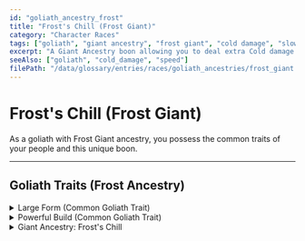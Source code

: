```yaml
---
id: "goliath_ancestry_frost"
title: "Frost's Chill (Frost Giant)"
category: "Character Races"
tags: ["goliath", "giant ancestry", "frost giant", "cold damage", "slow"]
excerpt: "A Giant Ancestry boon allowing you to deal extra Cold damage and reduce an enemy's speed."
seeAlso: ["goliath", "cold_damage", "speed"]
filePath: "/data/glossary/entries/races/goliath_ancestries/frost_giant.md"
---
```

# Frost's Chill (Frost Giant)

As a goliath with Frost Giant ancestry, you possess the common traits of your people and this unique boon.

---
## Goliath Traits (Frost Ancestry)

<details>
  <summary>Large Form (Common Goliath Trait)</summary>
  <div>
    <p>Starting at character level 5, you can change your size to <span data-term-id="size" class="glossary-term-link-from-markdown">Large</span> as a <span data-term-id="bonus_action" class="glossary-term-link-from-markdown">Bonus Action</span> if you’re in a big enough space. This transformation lasts for 10 minutes or until you end it (no <span data-term-id="action" class="glossary-term-link-from-markdown">action</span> required). For that duration, you have <span data-term-id="advantage" class="glossary-term-link-from-markdown">Advantage</span> on <span data-term-id="strength_checks" class="glossary-term-link-from-markdown">Strength checks</span>, and your <span data-term-id="speed" class="glossary-term-link-from-markdown">Speed</span> increases by 10 feet. Once you use this trait, you can’t use it again until you finish a <span data-term-id="long_rest" class="glossary-term-link-from-markdown">Long Rest</span>.</p>
  </div>
</details>

<details>
  <summary>Powerful Build (Common Goliath Trait)</summary>
  <div>
    <p>You have <span data-term-id="advantage" class="glossary-term-link-from-markdown">Advantage</span> on any <span data-term-id="ability_check" class="glossary-term-link-from-markdown">ability check</span> you make to end the Grappled condition. You also count as one size larger when determining your carrying capacity.</p>
  </div>
</details>

<details>
  <summary>Giant Ancestry: Frost's Chill</summary>
  <div>
    <p>When you hit a target with an <span data-term-id="attack_roll" class="glossary-term-link-from-markdown">attack roll</span> and deal damage to it, you can also deal 1d6 Cold damage to that target and reduce its <span data-term-id="speed" class="glossary-term-link-from-markdown">Speed</span> by 10 feet until the start of your next turn.</p>
    <p>You can use this benefit a number of times equal to your <span data-term-id="proficiency_bonus" class="glossary-term-link-from-markdown">Proficiency Bonus</span>, and you regain all expended uses when you finish a <span data-term-id="long_rest" class="glossary-term-link-from-markdown">Long Rest</span>.</p>
  </div>
</details>
